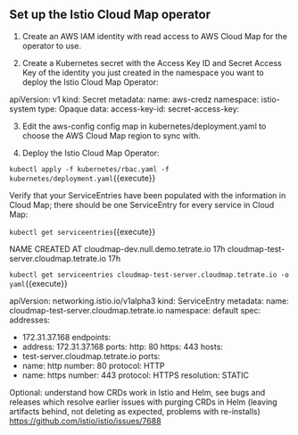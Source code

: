 ## Set up the Istio Cloud Map operator

1. Create an AWS IAM identity with read access to AWS Cloud Map for the operator to use.

2. Create a Kubernetes secret with the Access Key ID and Secret Access Key of the identity you just created in the namespace you want to deploy the Istio Cloud Map Operator:

apiVersion: v1
kind: Secret
metadata:
  name: aws-credz
  namespace: istio-system
type: Opaque
data:
  access-key-id: <base64-encoded-IAM-access-key-id>
  secret-access-key: <base64-encoded-IAM-secret-access-key>
  
3. Edit the aws-config config map in kubernetes/deployment.yaml to choose the AWS Cloud Map region to sync with.

4. Deploy the Istio Cloud Map Operator:

`kubectl apply -f kubernetes/rbac.yaml -f kubernetes/deployment.yaml`{{execute}}

Verify that your ServiceEntries have been populated with the information in Cloud Map; there should be one ServiceEntry for every service in Cloud Map:

`kubectl get serviceentries`{{execute}}

NAME                                       CREATED AT
cloudmap-dev.null.demo.tetrate.io          17h
cloudmap-test-server.cloudmap.tetrate.io   17h

`kubectl get serviceentries cloudmap-test-server.cloudmap.tetrate.io -o yaml`{{execute}}

apiVersion: networking.istio.io/v1alpha3
kind: ServiceEntry
metadata:
  name: cloudmap-test-server.cloudmap.tetrate.io
  namespace: default
spec:
  addresses:
  - 172.31.37.168
  endpoints:
  - address: 172.31.37.168
    ports:
      http: 80
      https: 443
  hosts:
  - test-server.cloudmap.tetrate.io
  ports:
  - name: http
    number: 80
    protocol: HTTP
  - name: https
    number: 443
    protocol: HTTPS
  resolution: STATIC


Optional: understand how CRDs work in Istio and Helm, see bugs and releases which resolve earlier issues with purging CRDs in Helm (leaving artifacts behind, not deleting as expected, problems with re-installs) https://github.com/istio/istio/issues/7688
